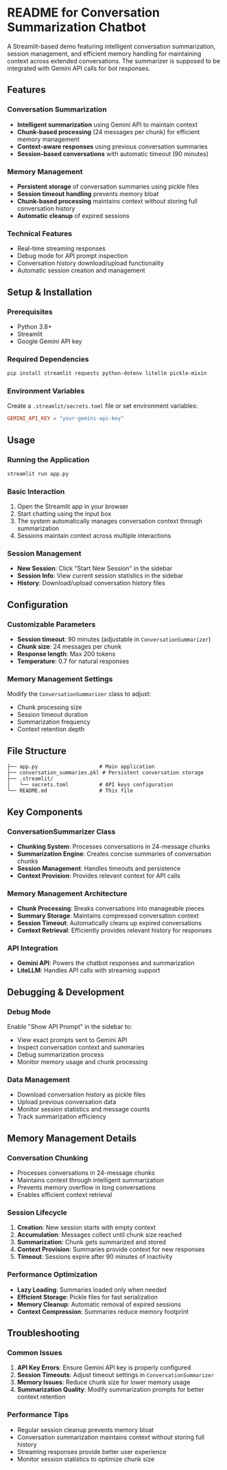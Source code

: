 # README for Conversation Summarization Chatbot

A Streamlit-based demo featuring intelligent conversation summarization, session management, and efficient memory handling for maintaining context across extended conversations. The summarizer is supposed to be integrated with Gemini API calls for bot responses.

## Features

### Conversation Summarization
- **Intelligent summarization** using Gemini API to maintain context
- **Chunk-based processing** (24 messages per chunk) for efficient memory management
- **Context-aware responses** using previous conversation summaries
- **Session-based conversations** with automatic timeout (90 minutes)

### Memory Management
- **Persistent storage** of conversation summaries using pickle files
- **Session timeout handling** prevents memory bloat
- **Chunk-based processing** maintains context without storing full conversation history
- **Automatic cleanup** of expired sessions

### Technical Features
- Real-time streaming responses
- Debug mode for API prompt inspection
- Conversation history download/upload functionality
- Automatic session creation and management

## Setup & Installation

### Prerequisites
- Python 3.8+
- Streamlit
- Google Gemini API key

### Required Dependencies
```bash
pip install streamlit requests python-dotenv litellm pickle-mixin
```

### Environment Variables
Create a `.streamlit/secrets.toml` file or set environment variables:
```toml
GEMINI_API_KEY = "your-gemini-api-key"
```

## Usage

### Running the Application
```bash
streamlit run app.py
```

### Basic Interaction
1. Open the Streamlit app in your browser
2. Start chatting using the input box
3. The system automatically manages conversation context through summarization
4. Sessions maintain context across multiple interactions

### Session Management
- **New Session**: Click "Start New Session" in the sidebar
- **Session Info**: View current session statistics in the sidebar
- **History**: Download/upload conversation history files

## Configuration

### Customizable Parameters
- **Session timeout**: 90 minutes (adjustable in `ConversationSummarizer`)
- **Chunk size**: 24 messages per chunk
- **Response length**: Max 200 tokens
- **Temperature**: 0.7 for natural responses

### Memory Management Settings
Modify the `ConversationSummarizer` class to adjust:
- Chunk processing size
- Session timeout duration
- Summarization frequency
- Context retention depth

## File Structure

```
├── app.py                    # Main application
├── conversation_summaries.pkl # Persistent conversation storage
├── .streamlit/
│   └── secrets.toml          # API keys configuration
└── README.md                 # This file
```

## Key Components

### ConversationSummarizer Class
- **Chunking System**: Processes conversations in 24-message chunks
- **Summarization Engine**: Creates concise summaries of conversation chunks
- **Session Management**: Handles timeouts and persistence
- **Context Provision**: Provides relevant context for API calls

### Memory Management Architecture
- **Chunk Processing**: Breaks conversations into manageable pieces
- **Summary Storage**: Maintains compressed conversation context
- **Session Timeout**: Automatically cleans up expired conversations
- **Context Retrieval**: Efficiently provides relevant history for responses

### API Integration
- **Gemini API**: Powers the chatbot responses and summarization
- **LiteLLM**: Handles API calls with streaming support

## Debugging & Development

### Debug Mode
Enable "Show API Prompt" in the sidebar to:
- View exact prompts sent to Gemini API
- Inspect conversation context and summaries
- Debug summarization process
- Monitor memory usage and chunk processing

### Data Management
- Download conversation history as pickle files
- Upload previous conversation data
- Monitor session statistics and message counts
- Track summarization efficiency

## Memory Management Details

### Conversation Chunking
- Processes conversations in 24-message chunks
- Maintains context through intelligent summarization
- Prevents memory overflow in long conversations
- Enables efficient context retrieval

### Session Lifecycle
1. **Creation**: New session starts with empty context
2. **Accumulation**: Messages collect until chunk size reached
3. **Summarization**: Chunk gets summarized and stored
4. **Context Provision**: Summaries provide context for new responses
5. **Timeout**: Sessions expire after 90 minutes of inactivity

### Performance Optimization
- **Lazy Loading**: Summaries loaded only when needed
- **Efficient Storage**: Pickle files for fast serialization
- **Memory Cleanup**: Automatic removal of expired sessions
- **Context Compression**: Summaries reduce memory footprint

## Troubleshooting

### Common Issues
1. **API Key Errors**: Ensure Gemini API key is properly configured
2. **Session Timeouts**: Adjust timeout settings in `ConversationSummarizer`
3. **Memory Issues**: Reduce chunk size for lower memory usage
4. **Summarization Quality**: Modify summarization prompts for better context retention

### Performance Tips
- Regular session cleanup prevents memory bloat
- Conversation summarization maintains context without storing full history
- Streaming responses provide better user experience
- Monitor session statistics to optimize chunk size
